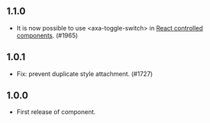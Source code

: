 ## 1.1.0

- It is now possible to use &lt;axa-toggle-switch&gt; in [React controlled components](https://reactjs.org/docs/forms.html#controlled-components). (#1965)

## 1.0.1

- Fix: prevent duplicate style attachment. (#1727)

## 1.0.0

- First release of component.
